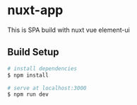 # nuxt-app

This is SPA build with nuxt vue element-ui

## Build Setup

```bash
# install dependencies
$ npm install

# serve at localhost:3000
$ npm run dev


```

